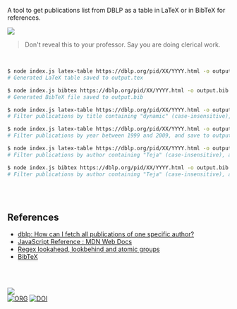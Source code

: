 A tool to get publications list from DBLP as a table in LaTeX or in BibTeX for references.

![](https://i.imgur.com/VaudKyG.jpg)

> Don't reveal this to your professor. Say you are doing clerical work.

<br>


```bash
$ node index.js latex-table https://dblp.org/pid/XX/YYYY.html -o output.tex
# Generated LaTeX table saved to output.tex

$ node index.js bibtex https://dblp.org/pid/XX/YYYY.html -o output.bib
# Generated BibTeX file saved to output.bib

$ node index.js latex-table https://dblp.org/pid/XX/YYYY.html -o output.tex --title /dynamic/i
# Filter publications by title containing "dynamic" (case-insensitive), and save to output.tex

$ node index.js latex-table https://dblp.org/pid/XX/YYYY.html -o output.tex --year 1999-2009
# Filter publications by year between 1999 and 2009, and save to output.tex

$ node index.js latex-table https://dblp.org/pid/XX/YYYY.html -o output.tex --author /Teja/i
# Filter publications by author containing "Teja" (case-insensitive), and save to output.tex

$ node index.js bibtex https://dblp.org/pid/XX/YYYY.html -o output.bib --author /Teja/i
# Filter publications by author containing "Teja" (case-insensitive), and save to output.bib
```

<br>
<br>


## References

- [dblp: How can I fetch all publications of one specific author?](https://dblp.org/faq/How+can+I+fetch+all+publications+of+one+specific+author.html)
- [JavaScript Reference : MDN Web Docs](https://developer.mozilla.org/en-US/docs/Web/JavaScript/Reference)
- [Regex lookahead, lookbehind and atomic groups](https://stackoverflow.com/q/2973436/1413259)
- [BibTeX](https://en.wikipedia.org/wiki/BibTeX)

<br>
<br>


[![](https://img.youtube.com/vi/yqO7wVBTuLw/maxresdefault.jpg)](https://www.youtube.com/watch?v=yqO7wVBTuLw)<br>
[![ORG](https://img.shields.io/badge/org-javascriptf-green?logo=Org)](https://javascriptf.github.io)
[![DOI](https://zenodo.org/badge/684248164.svg)](https://zenodo.org/doi/10.5281/zenodo.10014626)
